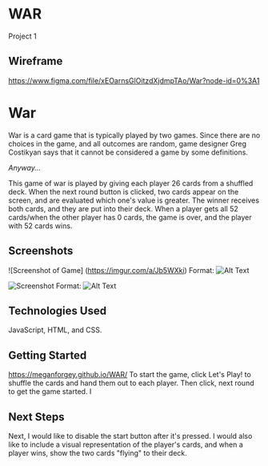 # WAR
Project 1

## Wireframe
https://www.figma.com/file/xEOarnsGlOitzdXjdmpTAo/War?node-id=0%3A1

# War
War is a card game that is typically played by two games. Since there are no choices in the game, and all outcomes are random, game designer Greg Costikyan says that it cannot be considered a game by some definitions.

*Anyway...*

This game of war is played by giving each player 26 cards from a shuffled deck. When the next round button is clicked, two cards appear on the screen, and are evaluated which one's value is greater. The winner receives both cards, and they are put into their deck. When a player gets all 52 cards/when the other player has 0 cards, the game is over, and the player with 52 cards wins.

## Screenshots
![Screenshot of Game] (https://imgur.com/a/Jb5WXki)
Format: ![Alt Text](url)

![Screenshot](https://imgur.com/a/Jb5WXki)
Format: ![Alt Text](url)


## Technologies Used
JavaScript, HTML, and CSS.

## Getting Started
https://meganforgey.github.io/WAR/
To start the game, click Let's Play! to shuffle the cards and hand them out to each player. Then click, next round to get the game started. I

## Next Steps
Next, I would like to disable the start button after it's pressed. I would also like to include a visual representation of the player's cards, and when a player wins, show the two cards "flying" to their deck.

